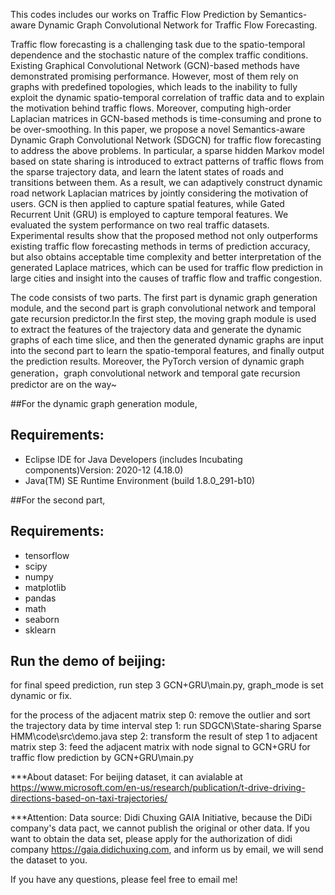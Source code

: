 
This codes includes our works on Traffic Flow Prediction by Semantics-aware Dynamic Graph Convolutional Network for Traffic Flow Forecasting.


Traffic flow forecasting is a challenging task due to the spatio-temporal dependence and the stochastic nature of the complex traffic conditions. Existing Graphical Convolutional Network (GCN)-based methods have demonstrated promising performance. However, most of them rely on graphs with predefined topologies, which leads to the inability to fully exploit the dynamic spatio-temporal correlation of traffic data and to explain the motivation behind traffic flows. Moreover, computing high-order Laplacian matrices in GCN-based methods is time-consuming and prone to be over-smoothing. In this paper, we propose a novel Semantics-aware Dynamic Graph Convolutional Network (SDGCN) for traffic flow forecasting to address the above problems. In particular, a sparse hidden Markov model based on state sharing is introduced to extract patterns of traffic flows from the sparse trajectory data, and learn the latent states of roads and transitions between them. As a result, we can adaptively construct dynamic road network Laplacian matrices by jointly considering the motivation of users. GCN is then applied to capture spatial features, while Gated Recurrent Unit (GRU) is employed to capture temporal features. We evaluated the system performance on two real traffic datasets. Experimental results show that the proposed method not only outperforms existing traffic flow forecasting methods in terms of prediction accuracy, but also obtains acceptable time complexity and better interpretation of the generated Laplace matrices, which can be used for traffic flow prediction in large cities and insight into the causes of traffic flow and traffic congestion.



The code consists of two parts. The first part is dynamic graph generation module, and the second part is graph convolutional network and temporal gate recursion predictor.In the first step, the moving graph module is used to extract the features of the trajectory data and generate the dynamic graphs of each time slice, and then the generated dynamic graphs are input into the second part to learn the spatio-temporal features, and finally output the prediction results. Moreover, the PyTorch version of dynamic graph generation，graph convolutional network and temporal gate recursion predictor are on the way~

##For the dynamic graph generation module,

## Requirements:
* Eclipse IDE for Java Developers (includes Incubating components)Version: 2020-12 (4.18.0)
* Java(TM) SE Runtime Environment (build 1.8.0_291-b10)


##For the second part,

## Requirements:
* tensorflow
* scipy
* numpy
* matplotlib
* pandas
* math
* seaborn
* sklearn

## Run the demo of beijing:
for final speed prediction,  run step 3 GCN+GRU\main.py, graph_mode is set dynamic or fix.

for the process of the adjacent matrix
step 0: remove the outlier and sort the trajectory data by time interval
step 1: run SDGCN\State-sharing Sparse HMM\code\src\demo.java
step 2: transform the result of step 1 to adjacent matrix
step 3: feed the adjacent matrix with node signal to GCN+GRU for traffic flow prediction by GCN+GRU\main.py





***About dataset:
For beijing dataset, it can avialable at https://www.microsoft.com/en-us/research/publication/t-drive-driving-directions-based-on-taxi-trajectories/


***Attention:
Data source: Didi Chuxing GAIA Initiative, because the DiDi company's data pact, we cannot publish the original or other data. If you want to obtain the data set, please apply for the authorization of didi company https://gaia.didichuxing.com, and inform us by email, we will send the dataset to you.

If you have any questions, please feel free to email me!

